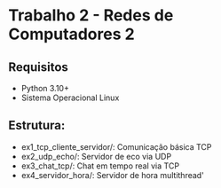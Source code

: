 # Trabalho 2 - Redes de Computadores 2

## Requisitos
- Python 3.10+
- Sistema Operacional Linux

## Estrutura:
- ex1_tcp_cliente_servidor/: Comunicação básica TCP
- ex2_udp_echo/: Servidor de eco via UDP
- ex3_chat_tcp/: Chat em tempo real via TCP
- ex4_servidor_hora/: Servidor de hora multithread'
